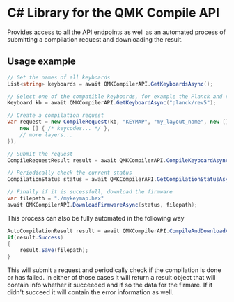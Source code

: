 # C# Library for the QMK Compile API

Provides access to all the API endpoints as well as an automated process of submitting a compilation request and downloading the result.

## Usage example
```cs
// Get the names of all keyboards
List<string> keyboards = await QMKCompilerAPI.GetKeyboardsAsync();

// Select one of the compatible keyboards, for example the Planck and request the keyboard information
Keyboard kb = await QMKCompilerAPI.GetKeyboardAsync("planck/rev5");

// Create a compilation request
var request = new CompileRequest(kb, "KEYMAP", "my_layout_name", new []{
    new [] { /* keycodes... */ },
    // more layers...
});

// Submit the request
CompileRequestResult result = await QMKCompilerAPI.CompileKeyboardAsync(request);

// Periodically check the current status
CompilationStatus status = await QMKCompilerAPI.GetCompilationStatusAsync(result);

// Finally if it is sucessfull, download the firmware
var filepath = "./mykeymap.hex"
await QMKCompilerAPI.DownloadFirmwareAsync(status, filepath);
```

This process can also be fully automated in the following way
```cs
AutoCompilationResult result = await QMKCompilerAPI.CompileAndDownloadAsync(kb, request);
if(result.Success)
{
    result.Save(filepath);
}
```
This will submit a request and periodically check if the compilation is done or has failed.
In either of those cases it will return a result object that will contain info whether it succeeded and if so the data for the firmare. If it didn't succeed it will contain the error information as well.